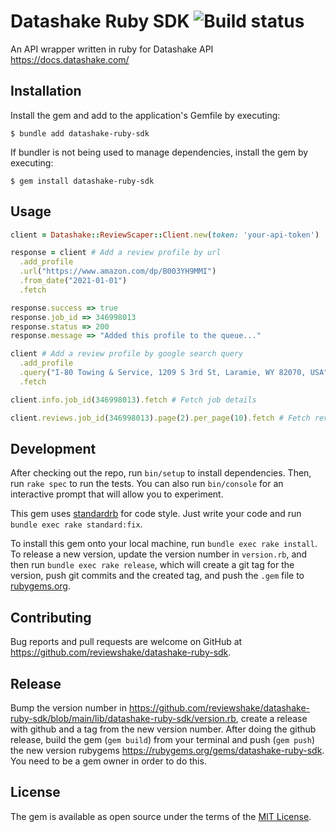 # Datashake Ruby SDK ![Build status](https://github.com/reviewshake/datashake-ruby-sdk/actions/workflows/main.yml/badge.svg)

An API wrapper written in ruby for Datashake API
https://docs.datashake.com/

## Installation

Install the gem and add to the application's Gemfile by executing:

    $ bundle add datashake-ruby-sdk

If bundler is not being used to manage dependencies, install the gem by executing:

    $ gem install datashake-ruby-sdk

## Usage

```ruby
client = Datashake::ReviewScaper::Client.new(token: 'your-api-token')

response = client # Add a review profile by url
  .add_profile
  .url("https://www.amazon.com/dp/B003YH9MMI")
  .from_date("2021-01-01")
  .fetch

response.success => true
response.job_id => 346998013
response.status => 200
response.message => "Added this profile to the queue..."

client # Add a review profile by google search query
  .add_profile
  .query("I-80 Towing & Service, 1209 S 3rd St, Laramie, WY 82070, USA")
  .fetch

client.info.job_id(346998013).fetch # Fetch job details

client.reviews.job_id(346998013).page(2).per_page(10).fetch # Fetch reviews for the given job
  ```

## Development

After checking out the repo, run `bin/setup` to install dependencies.
Then, run `rake spec` to run the tests.
You can also run `bin/console` for an interactive prompt that will allow you to experiment.

This gem uses [standardrb](https://github.com/testdouble/standard) for code style. Just write your code and run `bundle exec rake standard:fix`.

To install this gem onto your local machine, run `bundle exec rake install`.
To release a new version, update the version number in `version.rb`, and then run `bundle exec rake release`, which will create a git tag for the version, push git commits and the created tag, and push the `.gem` file to [rubygems.org](https://rubygems.org).

## Contributing

Bug reports and pull requests are welcome on GitHub at https://github.com/reviewshake/datashake-ruby-sdk.

## Release

Bump the version number in https://github.com/reviewshake/datashake-ruby-sdk/blob/main/lib/datashake-ruby-sdk/version.rb, create a release with github and a tag from the new version number. After doing the github release, build the gem (`gem build`) from your terminal and push (`gem push`) the new version rubygems https://rubygems.org/gems/datashake-ruby-sdk. You need to be a gem owner in order to do this.

## License

The gem is available as open source under the terms of the [MIT License](https://opensource.org/licenses/MIT).
